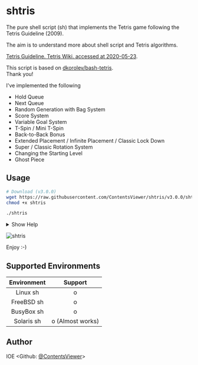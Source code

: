# shtris

The pure shell script (sh) that implements the Tetris game following the Tetris Guideline (2009).

The aim is to understand more about shell script and Tetris algorithms.

[Tetris Guideline. Tetris Wiki. accessed at 2020-05-23](https://tetris.fandom.com/wiki/Tetris_Guideline).

This script is based on [dkorolev/bash-tetris](https://github.com/dkorolev/bash-tetris).<br>
Thank you!

I've implemented the following

* Hold Queue
* Next Queue
* Random Generation with Bag System
* Score System
* Variable Goal System
* T-Spin / Mini T-Spin
* Back-to-Back Bonus
* Extended Placement / Infinite Placement / Classic Lock Down
* Super / Classic Rotation System
* Changing the Starting Level
* Ghost Piece

## Usage

```sh
# Download (v3.0.0)
wget https://raw.githubusercontent.com/ContentsViewer/shtris/v3.0.0/shtris
chmod +x shtris

./shtris
```

<details>
<summary>Show Help</summary>

```shellsession
$ ./shtris -h

Usage: shtris [options]

Options:
 -d, --debug          debug mode
 -l, --level <LEVEL>  game level (default=1). range from 1 to 15
 --rotation <MODE>    use 'Super' or 'Classic' rotation system
                      MODE can be 'super'(default) or 'classic'
 --lockdown <RULE>    Three rulesets —Infinite Placement, Extended, and Classic—
                      dictate the conditions for Lock Down.
                      RULE can be 'extended'(default), 'infinite', 'classic'
 --seed <SEED>        random seed to determine the order of Tetriminos.
                      range from 1 to 4294967295.
 --no-color           don't display colors
 --no-beep            disable beep
 --hide-help          don't show help on start

 -h, --help     display this help and exit
 -V, --version  output version infromation and exit

Version:
 3.0.0
```

</details>

![shtris](https://contentsviewer.work/Master/ShellScript/Apps/Tetris/Images/tetris.jpg)

Enjoy :-)

## Supported Environments

| Environment | Support          |
| :---------: | :--------------: |
| Linux   sh  | o                |
| FreeBSD sh  | o                |
| BusyBox sh  | o                |
| Solaris sh  | o (Almost works) |

## Author

IOE <Github: [@ContentsViewer](https://github.com/ContentsViewer)>

